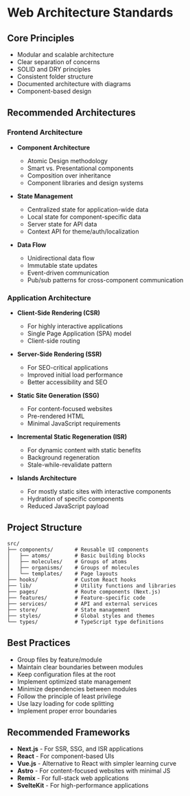 # Web Architecture Standards

## Core Principles

- Modular and scalable architecture
- Clear separation of concerns
- SOLID and DRY principles
- Consistent folder structure
- Documented architecture with diagrams
- Component-based design

## Recommended Architectures

### Frontend Architecture

- **Component Architecture**
  - Atomic Design methodology
  - Smart vs. Presentational components
  - Composition over inheritance
  - Component libraries and design systems

- **State Management**
  - Centralized state for application-wide data
  - Local state for component-specific data
  - Server state for API data
  - Context API for theme/auth/localization

- **Data Flow**
  - Unidirectional data flow
  - Immutable state updates
  - Event-driven communication
  - Pub/sub patterns for cross-component communication

### Application Architecture

- **Client-Side Rendering (CSR)**
  - For highly interactive applications
  - Single Page Application (SPA) model
  - Client-side routing

- **Server-Side Rendering (SSR)**
  - For SEO-critical applications
  - Improved initial load performance
  - Better accessibility and SEO

- **Static Site Generation (SSG)**
  - For content-focused websites
  - Pre-rendered HTML
  - Minimal JavaScript requirements

- **Incremental Static Regeneration (ISR)**
  - For dynamic content with static benefits
  - Background regeneration
  - Stale-while-revalidate pattern

- **Islands Architecture**
  - For mostly static sites with interactive components
  - Hydration of specific components
  - Reduced JavaScript payload

## Project Structure

```
src/
├── components/       # Reusable UI components
│   ├── atoms/        # Basic building blocks
│   ├── molecules/    # Groups of atoms
│   ├── organisms/    # Groups of molecules
│   └── templates/    # Page layouts
├── hooks/            # Custom React hooks
├── lib/              # Utility functions and libraries
├── pages/            # Route components (Next.js)
├── features/         # Feature-specific code
├── services/         # API and external services
├── store/            # State management
├── styles/           # Global styles and themes
└── types/            # TypeScript type definitions
```

## Best Practices

- Group files by feature/module
- Maintain clear boundaries between modules
- Keep configuration files at the root
- Implement optimized state management
- Minimize dependencies between modules
- Follow the principle of least privilege
- Use lazy loading for code splitting
- Implement proper error boundaries

## Recommended Frameworks

- **Next.js** - For SSR, SSG, and ISR applications
- **React** - For component-based UIs
- **Vue.js** - Alternative to React with simpler learning curve
- **Astro** - For content-focused websites with minimal JS
- **Remix** - For full-stack web applications
- **SvelteKit** - For high-performance applications 